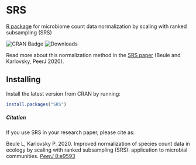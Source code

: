# SRS
[R package](https://cran.r-project.org/package=SRS) for microbiome count data normalization by scaling with ranked subsampling (SRS)

![CRAN Badge](http://www.r-pkg.org/badges/version/SRS)  ![Downloads](https://cranlogs.r-pkg.org/badges/grand-total/SRS)

Read more about this normalization method in the [SRS paper](https://doi.org/10.7717/peerj.9593) (Beule and Karlovsky, PeerJ 2020).

## Installing

Install the latest version from CRAN by running:
```R
install.packages("SRS")
```

##### Citation
If you use SRS in your research paper, please cite as:

Beule L, Karlovsky P. 2020. Improved normalization of species count data in ecology by scaling with ranked subsampling (SRS): application to microbial communities. [*PeerJ* 8:e9593](https://doi.org/10.7717/peerj.9593)
<!---Change the proposed cite to the practical guide later--->
